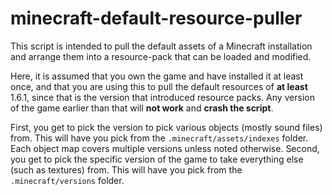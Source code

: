 # minecraft-default-resource-puller

This script is intended to pull the default assets of a Minecraft installation and arrange them into a resource-pack that can be loaded and modified.

Here, it is assumed that you own the game and have installed it at least once, and that you are using this to pull the default resources of **at least** 1.6.1, since that is the version that introduced resource packs. Any version of the game earlier than that will **not work** and **crash the script**.

First, you get to pick the version to pick various objects (mostly sound files) from. This will have you pick from the `.minecraft/assets/indexes` folder. Each object map covers multiple versions unless noted otherwise.
Second, you get to pick the specific version of the game to take everything else (such as textures) from. This will have you pick from the `.minecraft/versions` folder.